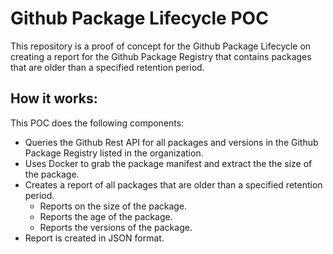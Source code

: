 #  Github Package Lifecycle POC

This repository is a proof of concept for the Github Package Lifecycle on creating a report for the Github Package Registry that contains packages that are older than a specified retention period.

## How it works:

This POC does the following components:

- Queries the Github Rest API for all packages and versions in the Github Package Registry listed in the organization.
- Uses Docker to grab the package manifest and extract the the size of the package.
- Creates a report of all packages that are older than a specified retention period.
  - Reports on the size of the package.
  - Reports the age of the package.
  - Reports the versions of the package.
- Report is created in JSON format.
